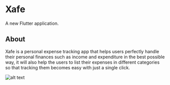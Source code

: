 # Xafe

A new Flutter application.

## About

Xafe is a personal expense tracking app that helps users perfectly handle their personal finances such as
income and expenditure in the best possible way, it will also help the users to list their expenses in
different categories so that tracking them becomes easy with just a single click.

![alt text](https://firebasestorage.googleapis.com/v0/b/linkup-d48a3.appspot.com/o/uploads%2FAdobe_Post_20221001_2328120.4279915429394614.png?alt=media&token=83e38586-6aec-4815-bd60-673766beee4c)
